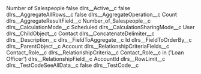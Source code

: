 <?xml version="1.0" encoding="UTF-8"?>
<CustomMetadata xmlns="http://soap.sforce.com/2006/04/metadata" xmlns:xsi="http://www.w3.org/2001/XMLSchema-instance" xmlns:xsd="http://www.w3.org/2001/XMLSchema">
    <label>Number of Salespeople</label>
    <protected>false</protected>
    <values>
        <field>dlrs__Active__c</field>
        <value xsi:type="xsd:boolean">false</value>
    </values>
    <values>
        <field>dlrs__AggregateAllRows__c</field>
        <value xsi:type="xsd:boolean">false</value>
    </values>
    <values>
        <field>dlrs__AggregateOperation__c</field>
        <value xsi:type="xsd:string">Count</value>
    </values>
    <values>
        <field>dlrs__AggregateResultField__c</field>
        <value xsi:type="xsd:string">Number_of_Salespeople__c</value>
    </values>
    <values>
        <field>dlrs__CalculationMode__c</field>
        <value xsi:type="xsd:string">Scheduled</value>
    </values>
    <values>
        <field>dlrs__CalculationSharingMode__c</field>
        <value xsi:type="xsd:string">User</value>
    </values>
    <values>
        <field>dlrs__ChildObject__c</field>
        <value xsi:type="xsd:string">Contact</value>
    </values>
    <values>
        <field>dlrs__ConcatenateDelimiter__c</field>
        <value xsi:nil="true"/>
    </values>
    <values>
        <field>dlrs__Description__c</field>
        <value xsi:nil="true"/>
    </values>
    <values>
        <field>dlrs__FieldToAggregate__c</field>
        <value xsi:type="xsd:string">Id</value>
    </values>
    <values>
        <field>dlrs__FieldToOrderBy__c</field>
        <value xsi:nil="true"/>
    </values>
    <values>
        <field>dlrs__ParentObject__c</field>
        <value xsi:type="xsd:string">Account</value>
    </values>
    <values>
        <field>dlrs__RelationshipCriteriaFields__c</field>
        <value xsi:type="xsd:string">Contact_Role__c</value>
    </values>
    <values>
        <field>dlrs__RelationshipCriteria__c</field>
        <value xsi:type="xsd:string">Contact_Role__c in (&apos;Loan Officer&apos;)</value>
    </values>
    <values>
        <field>dlrs__RelationshipField__c</field>
        <value xsi:type="xsd:string">AccountId</value>
    </values>
    <values>
        <field>dlrs__RowLimit__c</field>
        <value xsi:nil="true"/>
    </values>
    <values>
        <field>dlrs__TestCodeSeeAllData__c</field>
        <value xsi:type="xsd:boolean">false</value>
    </values>
    <values>
        <field>dlrs__TestCode__c</field>
        <value xsi:nil="true"/>
    </values>
</CustomMetadata>
